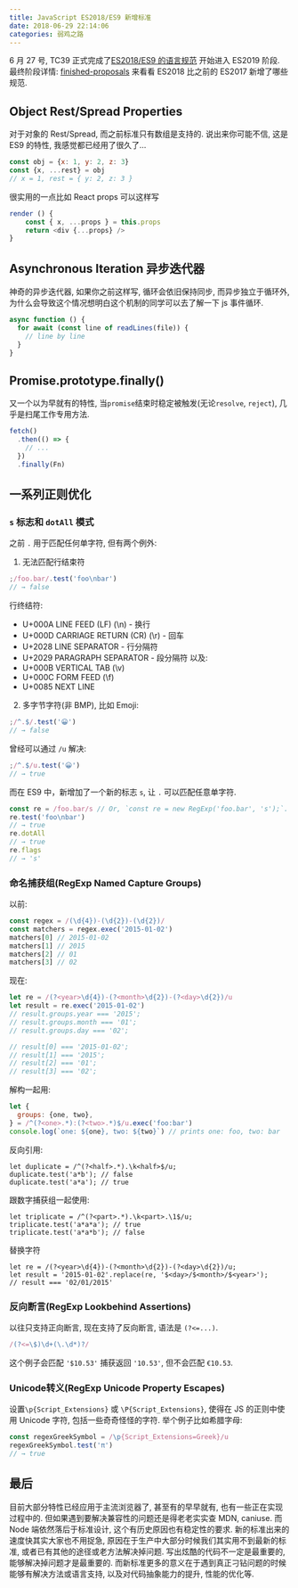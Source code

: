 ```yaml
---
title: JavaScript ES2018/ES9 新增标准
date: 2018-06-29 22:14:06
categories: 弱鸡之路
---
```


6 月 27 号, TC39 正式完成了[ES2018/ES9 的语言规范](https://tc39.github.io/ecma262/) 开始进入 ES2019 阶段.
最终阶段详情: [finished-proposals](https://github.com/tc39/proposals/blob/master/finished-proposals.md)
来看看 ES2018 比之前的 ES2017 新增了哪些规范.

## Object Rest/Spread Properties

对于对象的 Rest/Spread, 而之前标准只有数组是支持的. 说出来你可能不信, 这是 ES9 的特性, 我感觉都已经用了很久了…

```js
const obj = {x: 1, y: 2, z: 3}
const {x, ...rest} = obj
// x = 1, rest = { y: 2, z: 3 }
```

很实用的一点比如 React props 可以这样写

```js
render () {
	const { x, ...props } = this.props
	return <div {...props} />
}
```

## Asynchronous Iteration 异步迭代器

神奇的异步迭代器, 如果你之前这样写, 循环会依旧保持同步, 而异步独立于循环外, 为什么会导致这个情况想明白这个机制的同学可以去了解一下 js 事件循环.

```js
async function () {
  for await (const line of readLines(file)) {
  	// line by line
  }
}
```

## Promise.prototype.finally()

又一个以为早就有的特性, 当`promise`结束时稳定被触发(无论`resolve`, `reject`), 几乎是扫尾工作专用方法.

```js
fetch()
  .then(() => {
    // ...
  })
  .finally(Fn)
```

## 一系列正则优化

### `s` 标志和 `dotAll` 模式

之前 `.` 用于匹配任何单字符, 但有两个例外:

1.  无法匹配行结束符
  ```js
  ;/foo.bar/.test('foo\nbar')
  // → false
  ```
  行终结符:
  - U+000A LINE FEED (LF) (\n) - 换行
  - U+000D CARRIAGE RETURN (CR) (\r) - 回车
  - U+2028 LINE SEPARATOR - 行分隔符
  - U+2029 PARAGRAPH SEPARATOR - 段分隔符
    以及:
  - U+000B VERTICAL TAB (\v)
  - U+000C FORM FEED (\f)
  - U+0085 NEXT LINE
2.  多字节字符(非 BMP), 比如 Emoji:
  ```js
  ;/^.$/.test('😀')
  // → false
  ```
  曾经可以通过 `/u` 解决:
  ```js
  ;/^.$/u.test('😀')
  // → true
  ```

而在 ES9 中，新增加了一个新的标志 `s`, 让 `.` 可以匹配任意单字符.

```js
const re = /foo.bar/s // Or, `const re = new RegExp('foo.bar', 's');`.
re.test('foo\nbar')
// → true
re.dotAll
// → true
re.flags
// → 's'
```

### 命名捕获组(RegExp Named Capture Groups)

以前:

```js
const regex = /(\d{4})-(\d{2})-(\d{2})/
const matchers = regex.exec('2015-01-02')
matchers[0] // 2015-01-02
matchers[1] // 2015
matchers[2] // 01
matchers[3] // 02
```

现在:

```js
let re = /(?<year>\d{4})-(?<month>\d{2})-(?<day>\d{2})/u
let result = re.exec('2015-01-02')
// result.groups.year === '2015';
// result.groups.month === '01';
// result.groups.day === '02';

// result[0] === '2015-01-02';
// result[1] === '2015';
// result[2] === '01';
// result[3] === '02';
```

解构一起用:
```js
let {
  groups: {one, two},
} = /^(?<one>.*):(?<two>.*)$/u.exec('foo:bar')
console.log(`one: ${one}, two: ${two}`) // prints one: foo, two: bar
```

反向引用:

```
let duplicate = /^(?<half>.*).\k<half>$/u;
duplicate.test('a*b'); // false
duplicate.test('a*a'); // true
```

跟数字捕获组一起使用:

```
let triplicate = /^(?<part>.*).\k<part>.\1$/u;
triplicate.test('a*a*a'); // true
triplicate.test('a*a*b'); // false
```

替换字符

```
let re = /(?<year>\d{4})-(?<month>\d{2})-(?<day>\d{2})/u;
let result = '2015-01-02'.replace(re, '$<day>/$<month>/$<year>');
// result === '02/01/2015'
```

### 反向断言(RegExp Lookbehind Assertions)

以往只支持正向断言, 现在支持了反向断言, 语法是 `(?<=...)`.

```js
/(?<=\$)\d+(\.\d*)?/
```

这个例子会匹配 `'$10.53'` 捕获返回 `'10.53'`, 但不会匹配 `€10.53`.

### Unicode转义(RegExp Unicode Property Escapes)

设置`\p{Script_Extensions}` 或 `\P{Script_Extensions}`, 使得在 JS 的正则中使用 Unicode 字符, 包括一些奇奇怪怪的字符. 举个例子比如希腊字母:

```js
const regexGreekSymbol = /\p{Script_Extensions=Greek}/u
regexGreekSymbol.test('π')
// → true
```

## 最后

目前大部分特性已经应用于主流浏览器了, 甚至有的早早就有, 也有一些正在实现过程中的. 但如果遇到要解决兼容性的问题还是得老老实实查 MDN, caniuse. 而 Node 端依然落后于标准设计, 这个有历史原因也有稳定性的要求. 新的标准出来的速度快其实大家也不用捉急, 原因在于生产中大部分时候我们其实用不到最新的标准, 或者已有其他的途径或老方法解决掉问题. 写出炫酷的代码不一定是最重要的, 能够解决掉问题才是最重要的. 而新标准更多的意义在于遇到真正刁钻问题的时候能够有解决方法或语言支持, 以及对代码抽象能力的提升, 性能的优化等.
